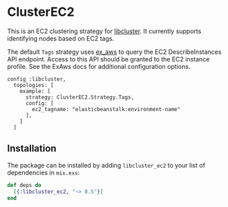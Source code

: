 ClusterEC2
==========

This is an EC2 clustering strategy for  [libcluster](https://hexdocs.pm/libcluster/). It currently supports identifying nodes based on EC2 tags.

The default `Tags` strategy uses [ex_aws](https://github.com/ex-aws/ex_aws) to query the EC2 DescribeInstances API endpoint. Access to this API should be granted to the EC2 instance profile. See the ExAws docs for additional configuration options.

```
config :libcluster,
  topologies: [
    example: [
      strategy: ClusterEC2.Strategy.Tags,
      config: [
        ec2_tagname: "elasticbeanstalk:environment-name"
      ],
    ]
  ]
```

## Installation

The package can be installed
by adding `libcluster_ec2` to your list of dependencies in `mix.exs`:

```elixir
def deps do
  [{:libcluster_ec2, "~> 0.5"}]
end
```
